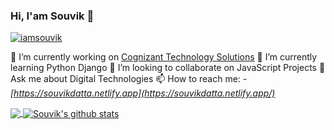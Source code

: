 ### Hi, I'am Souvik 👋
<p align="left"> <a target="_blank" rel="noopener noreferrer" href="https://komarev.com/ghpvc/?username=dattasouvik&amp;label=Profile Views&amp;color=blue&amp;style=plastic"><img src="https://komarev.com/ghpvc/?username=dattasouvik&amp;label=Profile Views&amp;color=blue&amp;style=plastic" alt="iamsouvik" data-canonical-src="https://komarev.com/ghpvc/?username=dattasouvik&amp;label=Views&amp;color=blue&amp;style=plastic" style="max-width:100%;"></a> </p>

🔭 I’m currently working on [Cognizant Technology Solutions](https://www.cognizant.com/)
🌱 I’m currently learning  Python Django
👯 I’m looking to collaborate on JavaScript Projects
💬 Ask me about Digital Technologies
📫 How to reach me: - *[https://souvikdatta.netlify.app](https://souvikdatta.netlify.app/)*
 
<a href="https://github.com/dattasouvik">
  <img align="center" src="https://camo.githubusercontent.com/42d7149e76d6f70e3e86351b330b0c7e2b843324/68747470733a2f2f6769746875622d726561646d652d73746174732e76657263656c2e6170702f6170692f746f702d6c616e67732f3f757365726e616d653d69616d706177616e267468656d653d6c6967687426686964655f6c616e67735f62656c6f773d31" data-canonical-src="https://github-readme-stats.vercel.app/api/top-langs/?username=dattasouvik&amp;theme=light&amp;hide_langs_below=1" style="max-width:100%;">
</a>
<a href="https://github.com/dattasouvik">
<img align="center" src="https://github-readme-stats.vercel.app/api?username=dattasouvik&amp;show_icons=true&amp;theme=light&amp;line_height=27" alt="Souvik's github stats" data-canonical-src="https://github-readme-stats.vercel.app/api?username=dattasouvik&amp;show_icons=true&amp;theme=light&amp;line_height=27" style="max-width:100%;">
</a>
